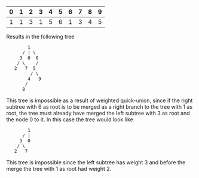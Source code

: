 | 0 | 1 | 2 | 3 | 4 | 5 | 6 | 7 | 8 | 9 |
|---|---|---|---|---|---|---|---|---|---|
| 1 | 1 | 3 | 1 | 5 | 6 | 1 | 3 | 4 | 5 |

Results in the following tree

            1
          / | \
         3  0  6
        / \    /
       2   7  5
             / \
            4   9
           /
          8

This tree is impossible as a result of weighted quick-union, since
if the right subtree with 6 as root is to be merged as a right branch to the
tree with 1 as root, the tree must already have merged the left subtree with 3 as root
and the node 0 to it. In this case the tree would look like

            1
          / |
         3  0
        / \
       2   7

This tree is impossible since the left subtree has weight 3 and before the merge the tree
with 1 as root had weight 2.
